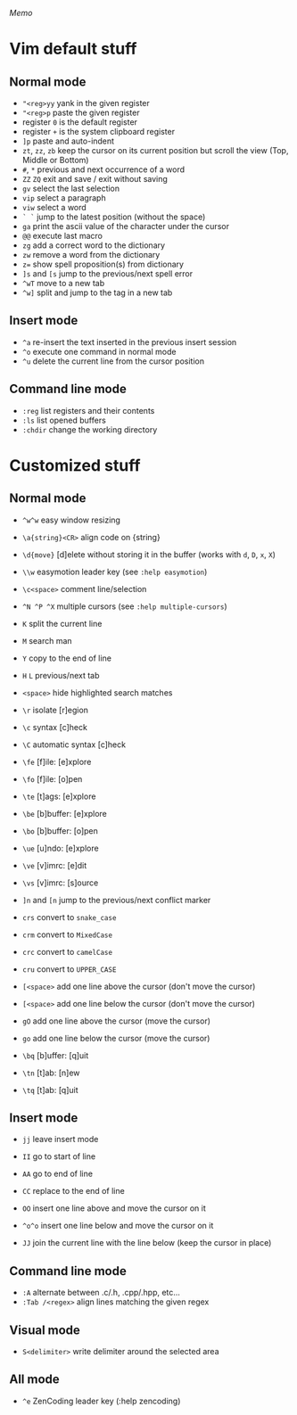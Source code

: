 _Memo_

# Vim default stuff

## Normal mode

- `"<reg>yy` yank in the given register
- `"<reg>p` paste the given register
- register `0` is the default register
- register `+` is the system clipboard register
- `]p` paste and auto-indent
- `zt`, `zz`, `zb` keep the cursor on its current position but scroll the view (Top, Middle or Bottom)
- `#`, `*` previous and next occurrence of a word
- `ZZ` `ZQ` exit and save / exit without saving
- `gv` select the last selection
- `vip` select a paragraph
- `viw` select a word
- `` ` ` `` jump to the latest position (without the space)
- `ga` print the ascii value of the character under the cursor
- `@@` execute last macro
- `zg` add a correct word to the dictionary
- `zw` remove a word from the dictionary
- `z=` show spell proposition(s) from dictionary
- `]s` and `[s` jump to the previous/next spell error
- `^wT` move to a new tab
- `^w]` split and jump to the tag in a new tab

## Insert mode

- `^a` re-insert the text inserted in the previous insert session
- `^o` execute one command in normal mode
- `^u` delete the current line from the cursor position

## Command line mode

- `:reg` list registers and their contents
- `:ls` list opened buffers
- `:chdir` change the working directory

# Customized stuff

## Normal mode

- `^w^w` easy window resizing

- `\a{string}<CR>` align code on {string}
- `\d{move}` [d]elete without storing it in the buffer (works with `d`, `D`, `x`, `X`)
- `\\w` easymotion leader key (see `:help easymotion`)
- `\c<space>` comment line/selection
- `^N ^P ^X` multiple cursors (see `:help multiple-cursors`)
- `K` split the current line
- `M` search man
- `Y` copy to the end of line
- `H` `L` previous/next tab
- `<space>` hide highlighted search matches
- `\r` isolate [r]egion
- `\c` syntax [c]heck
- `\C` automatic syntax [c]heck
- `\fe` [f]ile: [e]xplore
- `\fo` [f]ile: [o]pen
- `\te` [t]ags: [e]xplore
- `\be` [b]buffer: [e]xplore
- `\bo` [b]buffer: [o]pen
- `\ue` [u]ndo: [e]xplore
- `\ve` [v]imrc: [e]dit
- `\vs` [v]imrc: [s]ource
- `]n` and `[n` jump to the previous/next conflict marker
- `crs` convert to `snake_case`
- `crm` convert to `MixedCase`
- `crc` convert to `camelCase`
- `cru` convert to `UPPER_CASE`
- `[<space>` add one line above the cursor (don't move the cursor)
- `[<space>` add one line below the cursor (don't move the cursor)
- `gO` add one line above the cursor (move the cursor)
- `go` add one line below the cursor (move the cursor)
- `\bq` [b]uffer: [q]uit
- `\tn` [t]ab: [n]ew
- `\tq` [t]ab: [q]uit

## Insert mode

- `jj` leave insert mode

- `II` go to start of line
- `AA` go to end of line
- `CC` replace to the end of line
- `OO` insert one line above and move the cursor on it
- `^o^o` insert one line below and move the cursor on it
- `JJ` join the current line with the line below (keep the cursor in place)

## Command line mode

- `:A` alternate between .c/.h, .cpp/.hpp, etc...
- `:Tab /<regex>` align lines matching the given regex

## Visual mode

- `S<delimiter>` write delimiter around the selected area

## All mode

- `^e` ZenCoding leader key (:help zencoding)

